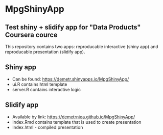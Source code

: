 # MpgShinyApp
## Test shiny + slidify app for "Data Products" Coursera cource

This repository contains two apps: reproducable interactive (shiny app) and reproducable presentation (slidify app).

## Shiny app
* Can be found: https://demetr.shinyapps.io/MpgShinyApp/
* ui.R contains html template
* server.R contains interactive logic
  
## Slidify app
* Available by link: https://demetrniea.github.io/MpgShinyApp/
* Index.Rmd contains template that is used to create presentation
* Index.html - compiled presentation